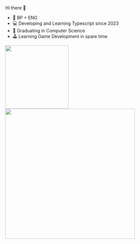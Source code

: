 Hi there 👋

<ul>
  <li> 🎴 BP + ENG </li>
  <li> 💻 Developing and Learning Typescript since 2023 </li>
  <li> 👻 Graduating in Computer Science </li>
  <li> 🕹️ Learning Game Development in spare time </li>
</ul>

<div>
  <img align="center" width=200 src="https://github-readme-stats.vercel.app/api?username=YuriLFS&show_icons=true&theme=midnight-purple" /> 
  <img align="center" width=410 src="https://github-readme-stats.vercel.app/api/top-langs/?username=YuriLFS&theme=midnight-purple&layout=compact" />
</div>
